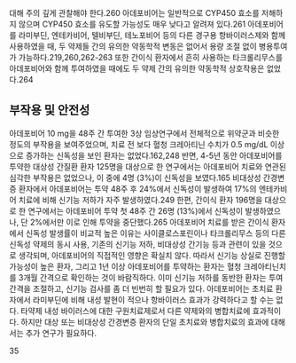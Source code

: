 대해 주의 깊게 관찰해야 한다.260 아데포비어는 일반적으로 CYP450 효소를 저해하지 않으며 CYP450 효소를 유도할 가능성도 매우 낮다고 알려져 있다.261 아데포비어를 라미부딘, 엔테카비어, 텔비부딘, 테노포비어 등의 다른 경구용 항바이러스제와 함께 사용하였을 때, 두 약제들 간의 유의한 약동학적 변동은 없어서 용량 조절 없이 병용투여가 가능하다.219,260,262-263 또한 간이식 환자에서 흔히 사용하는 타크롤리무스를 아데포비어와 함께 투여하였을 때에도 두 약제 간의 유의한 약동학적 상호작용은 없었다.264

## 부작용 및 안전성
아데포비어 10 mg을 48주 간 투여한 3상 임상연구에서 전체적으로 위약군과 비슷한 정도의 부작용을 보여주었으며, 치료 전 보다 혈청 크레아티닌 수치가 0.5 mg/dL 이상으로 증가하는 신독성을 보인 환자는 없었다.162,248 반면, 4-5년 동안 아데포비어를 투약한 대상성 간질환 환자 125명을 대상으로 한 연구에서는 아데포비어 치료와 연관된 심각한 부작용은 없었으나, 이 중에 4명 (3%)이 신독성을 보였다.165 비대상성 간경변증 환자에서 아데포비어는 투약 48주 후 24%에서 신독성이 발생하여 17%의 엔테카비어 치료에 비해 신기능 저하가 자주 발생하였다.249
한편, 간이식 환자 196명을 대상으로 한 연구에서는 아데포비어 투약 첫 48주 간 26명 (13%)에서 신독성이 발생하였으나, 단 2%에서만 이로 인해 투약을 중단했다.265 아데포비어 치료를 받은 간이식 환자에서 신독성 발생률이 비교적 높은 이유는 사이클로스포린이나 타크롤리무스 등의 다른 신독성 약제의 동시 사용, 기존의 신기능 저하, 비대상성 간기능 등과 관련이 있을 것으로 생각되며, 아데포비어의 직접적인 영향은 확실치 않다.
따라서 신기능 상실로 진행할 가능성이 높은 환자, 그리고 1년 이상 아데포비어를 투약하는 환자는 혈청 크레아티닌치를 3개월 간격으로 확인하는 것이 바람직하다. 이미 신기능 저하를 동반한 환자는 투여 간격을 조절하고, 신기능 검사를 좀 더 빈번히 할 필요가 있다.
아데포비어는 초치료 환자에서 라미부딘에 비해 내성 발현이 적으나 항바이러스 효과가 강력하다고 할 수는 없다. 타약제 내성 바이러스에 대한 구원치료제로서 다른 약제와의 병합치료에 효과적이다. 하지만 대상 또는 비대상성 간경변증 환자의 단일 초치료와 병합치료의 효과에 대해서는 추가 연구가 필요하다.

<PAGE>35
